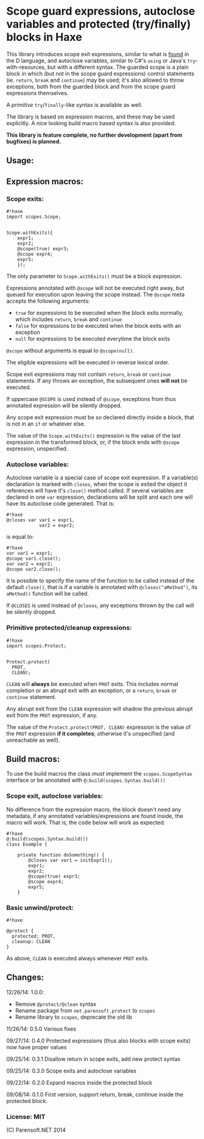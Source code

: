 # Scope guard expressions, autoclose variables and protected (try/finally) blocks in Haxe

This library introduces scope exit expressions, similar to what is [found](http://dlang.org/statement.html#ScopeGuardStatement)
in the D language, and autoclose variables, similar to C#'s ```using``` or Java's ```try```-with-resources, but with
a different syntax. The guarded scope is a plain block in which (but not in the scope guard expressions) control statements
(ie. ```return```, ```break``` and ```continue```) may be used; it's also allowed to throw exceptions, both from the guarded block
and from the scope guard expressions themselves.

A _primitive_ ```try```/```finally```-like syntax is available as well.

The library is based on expression macros, and these may be used explicitly. A nice looking build macro based syntax is also provided.

**This library is feature complete, no further development (apart from bugfixes) is planned.**

## Usage:

## Expression macros:

### Scope exits:

```
#!haxe
import scopes.Scope;


Scope.withExits({
    expr1;
    expr2;
    @scope(true) expr3;
    @scope expr4;
    expr5;
    });

```

The only parameter to ```Scope.withExits()``` must be a block expression.

Expressions annotated with ```@scope``` will not be executed right away, but queued for execution
upon leaving the scope instead. The ```@scope``` meta accepts the following arguments:

* ```true``` for expressions to be executed when the block exits normally, which includes ```return```,
  ```break``` and ```continue```
* ```false``` for expressions to be executed when the block exits with an exception
* ```null``` for expressions to be executed everytime the block exits

```@scope``` without arguments is equal to ```@scope(null)```.

The eligible expressions will be executed in reverse lexical order.

Scope exit expressions may not contain ```return```, ```break``` or ```continue``` statements.
If any throws an exception, the subsequent
ones **will not** be executed.

If uppercase ```@SCOPE``` is used instead of ```@scope```, exceptions from thus annotated expression
will be silently dropped.

Any scope exit expression must be so declared directly inside a block, that is not in an ```if``` or whatever
else.

The value of the ```Scope.withExits()``` expression is the value of the last expression in the transformed
block, or, if the block ends with ```@scope``` expression, unspecified.

### Autoclose variables:

Autoclose variable is a special case of scope exit expression. If a variable(s) declaration is marked with
```closes```, when the scope is exited the object it references will have it's ```close()``` method
called. If several variables are declared in one ```var``` expression, declarations will be split and each
one will have its autoclose code generated. That is:
```
#!haxe
@closes var var1 = expr1,
            var2 = expr2;
```
is equal to:
```
#!haxe
var var1 = expr1;
@scope var1.close();
var var2 = expr2;
@scope var2.close();
```

It is possible to specify the name of the function to be called instead of the default ```close()```, that is
if a variable is annotated with ```@closes("aMethod")```, its ```aMethod()``` function will be called.

If ```@CLOSES``` is used instead of ```@closes```, any exceptions thrown by the call will be silently dropped.

### Primitive protected/cleanup expressions:

```
#!haxe
import scopes.Protect;


Protect.protect(
  PROT,
  CLEAN);
```

```CLEAN``` will **always** be executed when ```PROT``` exits. This includes normal completion or
an abrupt exit with an exception, or a ```return```, ```break``` or ```continue``` statement.


Any abrupt exit from the ```CLEAN``` expression will shadow the previous abrupt exit from the ```PROT```
expression, if any.

The value of the ```Protect.protect(PROT, CLEAN)``` expression is the value of the ```PROT``` expression
**if it completes**; otherwise it's unspecified (and unreachable as well).

## Build macros:

To use the build macros the class _must_ implement the ```scopes.ScopeSyntax```
interface or be annotated with ```@:build(scopes.Syntax.build())```

### Scope exit, autoclose variables:

No difference from the expression macro, the block doesn't need any metadata, if any annotated 
variables/expressions are found inside, the macro will work. That is, the code below will work
as expected:

```
#!haxe
@:build(scopes.Syntax.build())
class Example {

    private function doSomething() {
        @closes var var1 = initExpr1();
        expr1;
        expr2;
        @scope(true) expr3;
        @scope expr4;
        expr5;
    }
```


### Basic unwind/protect:

```
#!haxe

@protect {
  protected: PROT,
  cleanup: CLEAN
}

```
As above, ```CLEAN``` is executed always whenever ```PROT``` exits.


## Changes:
12/26/14: 1.0.0:

* Remove ```@protect/@clean``` syntax
* Rename package from ```net.parensoft.protect``` to ```scopes```
* Rename library to ```scopes```, deprecate the old lib

11/26/14: 0.5.0 Various fixes

09/27/14: 0.4.0 Protected expressions (thus also blocks with scope exits) now have proper values

09/25/14: 0.3.1 Disallow return in scope exits, add new protect syntax

09/25/14: 0.3.0 Scope exits and autoclose variables

09/22/14: 0.2.0 Expand macros inside the protected block

09/08/14: 0.1.0 First version, support return, break, continue
inside the protected block.


### License: MIT

(C) Parensoft.NET 2014
